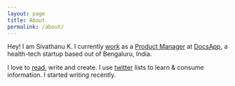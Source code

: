 ```yaml
---
layout: page
title: About
permalink: /about/
---
```


Hey! I am Sivathanu K. I currently [work](https://www.linkedin.com/in/sivathanuceg/) as a [Product Manager]( /productmanagement/) at [DocsApp](https://www.docsapp.in), a health-tech startup  based out of Bengaluru, India.

I love to [read](https://www.goodreads.com/review/list/39679227), write and create. I use [twitter]((https://twitter.com/_sivathanuk)) lists to learn & consume information. I started writing recently. 